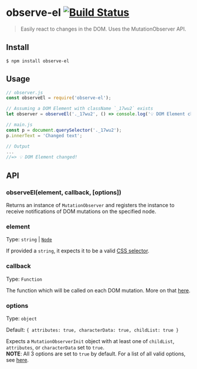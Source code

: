 # observe-el [![Build Status](https://travis-ci.org/yeskunall/observe-el.svg?branch=master)](https://travis-ci.org/yeskunall/observe-el)
> Easily react to changes in the DOM. Uses the MutationObserver API.

## Install

```shell
$ npm install observe-el
```

## Usage

```js
// observer.js
const observeEl = require('observe-el');

// Assuming a DOM Element with className `_17wu2` exists
let observer = observeEl('._17wu2', () => console.log('💡 DOM Element changed!'));

// main.js
const p = document.querySelector('._17wu2');
p.innerText = 'Changed text';

// Output
...
//=> 💡 DOM Element changed!
```

## API

### observeEl(element, callback, [options])

Returns an instance of `MutationObserver` and registers the instance to receive notifications of DOM mutations on the specified node.

### element

Type: `string` | [`Node`](https://developer.mozilla.org/en-US/docs/Web/API/Node)

If provided a `string`, it expects it to be a valid [CSS selector](https://developer.mozilla.org/en-US/docs/Learn/CSS/Introduction_to_CSS/Selectors).

### callback

Type: `Function`

The function which will be called on each DOM mutation. More on that [here](https://developer.mozilla.org/en-US/docs/Web/API/MutationObserver).

### options

Type: `object`

Default: `{ attributes: true, characterData: true, childList: true }`

Expects a `MutationObserverInit` object with at least one of `childList`, `attributes`, or `characterData` set to `true`.<br/>
__NOTE__: All 3 options are set to `true` by default. For a list of all valid options, see [here](https://developer.mozilla.org/en-US/docs/Web/API/MutationObserver#MutationObserverInit).






